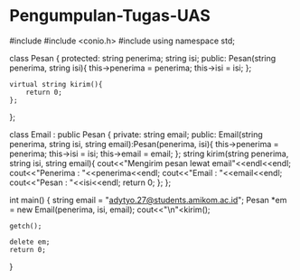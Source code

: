 # Pengumpulan-Tugas-UAS

#include <iostream>
#include <conio.h>
#include <string>
using namespace std;

class Pesan
{
protected:
	string penerima;
	string isi;
public:
	Pesan(string penerima, string isi){
		this->penerima = penerima;
		this->isi = isi;
	};

	virtual string kirim(){
		return 0;
	};
};


class Email : public Pesan
{
private:
	string email;
public:
	Email(string penerima, string isi, string email):Pesan(penerima, isi){
		this->penerima = penerima;
		this->isi = isi;
		this->email = email;
	};
	string kirim(string penerima, string isi, string email){
		cout<<"Mengirim pesan lewat email"<<endl<<endl;
		cout<<"Penerima : "<<penerima<<endl;
		cout<<"Email : "<<email<<endl;
		cout<<"Pesan : "<<isi<<endl;
		return 0;
	};
};

int main()
{
	string email = "adytyo.27@students.amikom.ac.id";
	Pesan *em = new Email(penerima, isi, email);
	cout<<"\n"<<em->kirim();

	getch();

	delete em;
	return 0;
}
